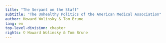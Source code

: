 ```yaml
---
title: "The Serpant on the Staff"
subtitle: "The Unhealthy Politics of the American Medical Association"
author: Howard Wolinsky & Tom Brune
lang: en
top-level-division: chapter
rights: © Howard Wolinsky & Tom Brune
---
```

